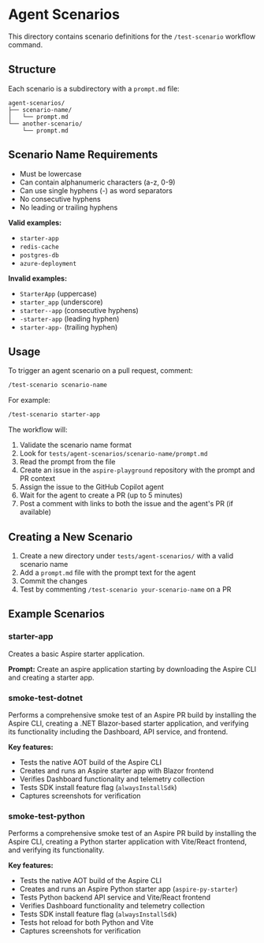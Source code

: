 # Agent Scenarios

This directory contains scenario definitions for the `/test-scenario` workflow command.

## Structure

Each scenario is a subdirectory with a `prompt.md` file:

```text
agent-scenarios/
├── scenario-name/
│   └── prompt.md
└── another-scenario/
    └── prompt.md
```

## Scenario Name Requirements

- Must be lowercase
- Can contain alphanumeric characters (a-z, 0-9)
- Can use single hyphens (-) as word separators
- No consecutive hyphens
- No leading or trailing hyphens

**Valid examples:**
- `starter-app`
- `redis-cache`
- `postgres-db`
- `azure-deployment`

**Invalid examples:**
- `StarterApp` (uppercase)
- `starter_app` (underscore)
- `starter--app` (consecutive hyphens)
- `-starter-app` (leading hyphen)
- `starter-app-` (trailing hyphen)

## Usage

To trigger an agent scenario on a pull request, comment:

```bash
/test-scenario scenario-name
```

For example:

```bash
/test-scenario starter-app
```

The workflow will:
1. Validate the scenario name format
2. Look for `tests/agent-scenarios/scenario-name/prompt.md`
3. Read the prompt from the file
4. Create an issue in the `aspire-playground` repository with the prompt and PR context
5. Assign the issue to the GitHub Copilot agent
6. Wait for the agent to create a PR (up to 5 minutes)
7. Post a comment with links to both the issue and the agent's PR (if available)

## Creating a New Scenario

1. Create a new directory under `tests/agent-scenarios/` with a valid scenario name
2. Add a `prompt.md` file with the prompt text for the agent
3. Commit the changes
4. Test by commenting `/test-scenario your-scenario-name` on a PR

## Example Scenarios

### starter-app

Creates a basic Aspire starter application.

**Prompt:** Create an aspire application starting by downloading the Aspire CLI and creating a starter app.

### smoke-test-dotnet

Performs a comprehensive smoke test of an Aspire PR build by installing the Aspire CLI, creating a .NET Blazor-based starter application, and verifying its functionality including the Dashboard, API service, and frontend.

**Key features:**
- Tests the native AOT build of the Aspire CLI
- Creates and runs an Aspire starter app with Blazor frontend
- Verifies Dashboard functionality and telemetry collection
- Tests SDK install feature flag (`alwaysInstallSdk`)
- Captures screenshots for verification

### smoke-test-python

Performs a comprehensive smoke test of an Aspire PR build by installing the Aspire CLI, creating a Python starter application with Vite/React frontend, and verifying its functionality.

**Key features:**
- Tests the native AOT build of the Aspire CLI
- Creates and runs an Aspire Python starter app (`aspire-py-starter`)
- Tests Python backend API service and Vite/React frontend
- Verifies Dashboard functionality and telemetry collection
- Tests SDK install feature flag (`alwaysInstallSdk`)
- Tests hot reload for both Python and Vite
- Captures screenshots for verification
